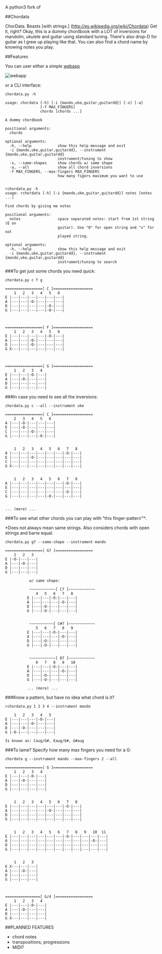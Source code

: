 A python3 fork of

##Chordata

ChorData. Beasts [with strings.] (http://es.wikipedia.org/wiki/Chordata) Get it, right? Okay, this is a dummy chordbook with a LOT of inversions for mandolin, ukulele and guitar using standard tuning. There's also drop-D for guitar as I grew up playing like that. You can also find a chord name by knowing notes you play.

##Features

You can user either a simple [webapp](http://chords.starenka.net/search?chord=C&instrument=mando&max_fingers=)

![webapp](/webapp.png?raw=true "chordata")

or a CLI interface:


    chordata.py -h

    usage: chordata [-h] [-i {mando,uke,guitar,guitardd}] [-s] [-a]
                    [-f MAX_FINGERS]
                    chords [chords ...]

    A dummy chordbook

    positional arguments:
      chords

    optional arguments:
      -h, --help            show this help message and exit
      -i {mando,uke,guitar,guitardd}, --instrument {mando,uke,guitar,guitardd}
                            instrument/tuning to show
      -s, --same-shapes     show chords w/ same shape
      -a, --all             show all chord inversions
      -f MAX_FINGERS, --max-fingers MAX_FINGERS
                            how many figers maximum you want to use


    rchordata.py -h
    usage: rchordata [-h] [-i {mando,uke,guitar,guitardd}] notes [notes ...]

    Find chords by giving me notes

    positional arguments:
      notes                 space separated notes: start from 1st string (E on
                            guitar). Use "0" for open string and "x" for not
                            played string.

    optional arguments:
      -h, --help            show this help message and exit
      -i {mando,uke,guitar,guitardd}, --instrument {mando,uke,guitar,guitardd}
                            instrument/tuning to search


###To get just some chords you need quick:


    chordata.py c f g

    =================[ C ]==================
        1   2   3   4   5   6
    E |---|---|---|---|---|---|
    A |---|---|-O-|---|---|---|
    D |---|---|---|---|-O-|---|
    G |---|---|---|---|-O-|---|



    =================[ F ]==================
        1   2   3   4   5   6
    E |---|---|---|---|-O-|---|
    A |---|---|-O-|---|---|---|
    D |---|---|-O-|---|---|---|
    G X---|---|---|---|---|---|



    =================[ G ]==================
        1   2   3   4
    E |---|---|-O-|---|
    A |---|-O-|---|---|
    D |---|---|---|---|
    G |---|---|---|---|



###In case you need to see all the inversions:


    chordata.py c --all --instrument uke

    =================[ C ]==================
        2   3   4   5   6
    A |---|-O-|---|---|---|
    E |---|-O-|---|---|---|
    C |---|---|-O-|---|---|
    G |---|---|---|-O-|---|


        1   2   3   4   5   6   7   8
    A |---|---|---|---|---|---|-O-|---|
    E |---|---|-O-|---|---|---|---|---|
    C |---|---|---|---|---|---|---|---|
    G X---|---|---|---|---|---|---|---|


        1   2   3   4   5   6   7   8
    A |---|---|---|---|---|---|-O-|---|
    E |---|---|---|---|---|---|---|---|
    C |---|---|---|---|---|---|-O-|---|
    G |---|---|---|---|-O-|---|---|---|


    ... (more) ...


###To see what other chords you can play with "this finger-pattern"*:

*Does not always mean same strings. Also considers chords with open strings and barre equal.


    chordata.py g7 --same-shape --instrument mando

    =================[ G7 ]=================
        1   2   3
    E |-O-|---|---|
    A |---|-O-|---|
    D |---|---|---|
    G |---|---|---|

               w/ same shape:

               ~~~~~~~~~~~~[ C7 ]~~~~~~~~~~~~
                  4   5   6   7   8
              E |---|---|-O-|---|---|
              A |---|---|---|-O-|---|
              D |---|-O-|---|---|---|
              G |---|-O-|---|---|---|


               ~~~~~~~~~~~[ C#7 ]~~~~~~~~~~~~
                  5   6   7   8   9
              E |---|---|-O-|---|---|
              A |---|---|---|-O-|---|
              D |---|-O-|---|---|---|
              G |---|-O-|---|---|---|


               ~~~~~~~~~~~~[ D7 ]~~~~~~~~~~~~
                  6   7   8   9   10
              E |---|---|-O-|---|---|
              A |---|---|---|-O-|---|
              D |---|-O-|---|---|---|
              G |---|-O-|---|---|---|

              ... (more) ...


###Know a pattern, but have no idea what chord is it?

    rchordata.py 1 2 3 4 --instrument mando

        1   2   3   4   5
    E |---|---|---|-O-|---|
    A |---|---|-O-|---|---|
    D |---|-O-|---|---|---|
    G |-O-|---|---|---|---|

    Is known as: Caug/G#, Eaug/G#, G#aug


###To lame? Specify how many max fingers you need for a G:

    chordata g --instrument mando --max-fingers 2 --all

    =================[ G ]==================
        1   2   3   4
    E |---|---|-O-|---|
    A |---|-O-|---|---|
    D |---|---|---|---|
    G |---|---|---|---|


        1   2   3   4   5   6   7   8
    E |---|---|---|---|---|---|-O-|---|
    A |---|---|---|---|-O-|---|---|---|
    D |---|---|---|---|---|---|---|---|
    G |---|---|---|---|---|---|---|---|


        1   2   3   4   5   6   7   8   9   10  11
    E |---|---|---|---|---|---|-O-|---|---|---|---|
    A |---|---|---|---|---|---|---|---|---|-O-|---|
    D |---|---|---|---|---|---|---|---|---|---|---|
    G |---|---|---|---|---|---|---|---|---|---|---|


        1   2   3
    E X---|---|---|
    A |---|-O-|---|
    D |---|---|---|
    G |---|---|---|



    ================[ G/d ]=================
        1   2   3   4
    E |---|---|-O-|---|
    A |---|-O-|---|---|
    D |---|---|---|---|
    G X---|---|---|---|



##PLANNED FEATURES

- chord notes
- transpositions, progressions
- MIDI?

